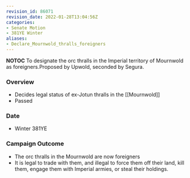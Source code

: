 ```yaml
---
revision_id: 86071
revision_date: 2022-01-28T13:04:56Z
categories:
- Senate Motion
- 381YE Winter
aliases:
- Declare_Mournwold_thralls_foreigners
---
```



__NOTOC__
To designate the orc thralls in the Imperial territory of Mournwold as foreigners.Proposed by Upwold, seconded by Segura. 

### Overview
* Decides legal status of ex-Jotun thralls in the [[Mournwold]]
* Passed
### Date
* Winter 381YE
### Campaign Outcome
* The orc thralls in the Mournwold are now foreigners
* It is legal to trade with them, and illegal to force them off their land, kill them, engage them with Imperial armies, or steal their holdings.